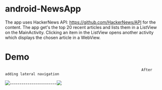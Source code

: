# android-NewsApp
The app uses HackerNews API: https://github.com/HackerNews/API for the content. The app get's the top 20 recent 
articles and lists them in a ListView on the MainActivity. Clicking an item in the ListView opens another activity which displays the 
chosen article in a WebView.  
# Demo                                                    
                                                                   After adding lateral navigation
![](https://i.imgur.com/Bjz3kr9.gif)------------------------![](https://i.imgur.com/HDvWFf4.gif)
